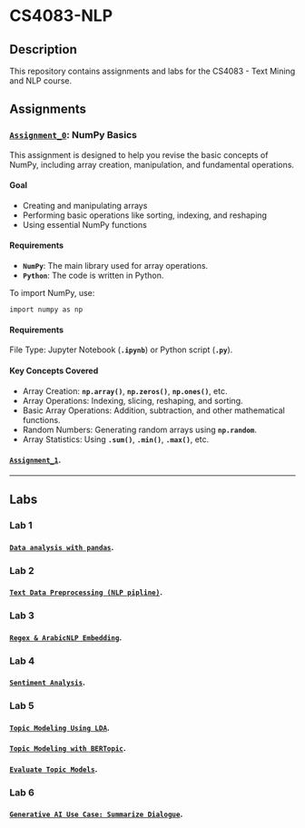# CS4083-NLP

## Description
This repository contains assignments and labs for the CS4083 - Text Mining and NLP course.

## Assignments

### [`Assignment_0`](https://github.com/GDHadeel/CS4083-NLP/blob/main/assignments/assignment_0.ipynb): NumPy Basics
This assignment is designed to help you revise the basic concepts of NumPy, including array creation, manipulation, and fundamental operations.

#### Goal
- Creating and manipulating arrays
- Performing basic operations like sorting, indexing, and reshaping
- Using essential NumPy functions

#### Requirements
- **`NumPy`**: The main library used for array operations.
- **`Python`**: The code is written in Python.

To import NumPy, use:
```
import numpy as np
```

#### Requirements
File Type: Jupyter Notebook (**`.ipynb`**) or Python script (**`.py`**).

#### Key Concepts Covered
- Array Creation: **`np.array()`**, **`np.zeros()`**, **`np.ones()`**, etc.
- Array Operations: Indexing, slicing, reshaping, and sorting.
- Basic Array Operations: Addition, subtraction, and other mathematical functions.
- Random Numbers: Generating random arrays using **`np.random`**.
- Array Statistics: Using **`.sum()`**, **`.min()`**, **`.max()`**, etc.



#### [`Assignment_1`](https://github.com/GDHadeel/CS4083-NLP/blob/main/assignments/Assignment_1.ipynb).

---

## Labs

### Lab 1
#### [`Data analysis with pandas`](https://github.com/GDHadeel/CS4083-NLP/blob/main/Labs/Data%20analysis%20with%20pandas.ipynb).

### Lab 2
#### [`Text Data Preprocessing (NLP pipline)`](https://github.com/GDHadeel/CS4083-NLP/blob/main/Labs/Lab2NLPpipeline.ipynb).

### Lab 3
#### [`Regex & ArabicNLP Embedding`](https://github.com/GDHadeel/CS4083-NLP/blob/main/Labs/Lab3_Word_Embedding.ipynb).

### Lab 4
#### [`Sentiment Analysis`](https://github.com/GDHadeel/CS4083-NLP/blob/main/Labs/Lab_4_Sentiment_Analysis.ipynb).

### Lab 5
#### [`Topic Modeling Using LDA`](https://github.com/GDHadeel/CS4083-NLP/blob/main/Labs/Lab5_Introduction_to_Topic_Modeling.ipynb).

#### [`Topic Modeling with BERTopic`](https://github.com/GDHadeel/CS4083-NLP/blob/main/Labs/Lab5_Topic_Modeling_with_BERTopic.ipynb).

#### [`Evaluate Topic Models`](https://github.com/GDHadeel/CS4083-NLP/blob/main/Labs/Lab5_Evaluate_Topic_Models.ipynb).

### Lab 6
#### [`Generative AI Use Case: Summarize Dialogue`](https://github.com/GDHadeel/CS4083-NLP/blob/main/Labs/Lab_6_summarize_dialogue.ipynb).







